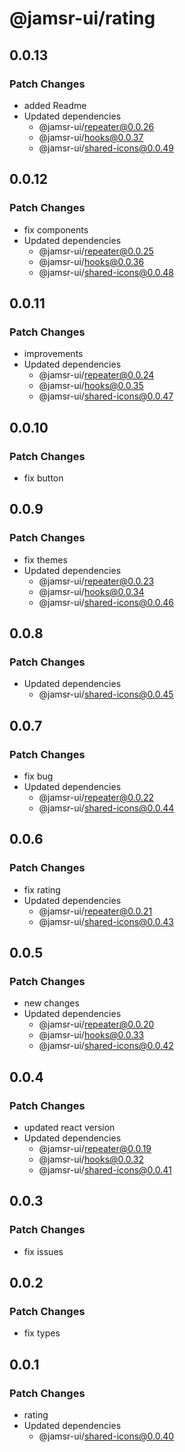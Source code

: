 # @jamsr-ui/rating

## 0.0.13

### Patch Changes

- added Readme
- Updated dependencies
  - @jamsr-ui/repeater@0.0.26
  - @jamsr-ui/hooks@0.0.37
  - @jamsr-ui/shared-icons@0.0.49

## 0.0.12

### Patch Changes

- fix components
- Updated dependencies
  - @jamsr-ui/repeater@0.0.25
  - @jamsr-ui/hooks@0.0.36
  - @jamsr-ui/shared-icons@0.0.48

## 0.0.11

### Patch Changes

- improvements
- Updated dependencies
  - @jamsr-ui/repeater@0.0.24
  - @jamsr-ui/hooks@0.0.35
  - @jamsr-ui/shared-icons@0.0.47

## 0.0.10

### Patch Changes

- fix button

## 0.0.9

### Patch Changes

- fix themes
- Updated dependencies
  - @jamsr-ui/repeater@0.0.23
  - @jamsr-ui/hooks@0.0.34
  - @jamsr-ui/shared-icons@0.0.46

## 0.0.8

### Patch Changes

- Updated dependencies
  - @jamsr-ui/shared-icons@0.0.45

## 0.0.7

### Patch Changes

- fix bug
- Updated dependencies
  - @jamsr-ui/repeater@0.0.22
  - @jamsr-ui/shared-icons@0.0.44

## 0.0.6

### Patch Changes

- fix rating
- Updated dependencies
  - @jamsr-ui/repeater@0.0.21
  - @jamsr-ui/shared-icons@0.0.43

## 0.0.5

### Patch Changes

- new changes
- Updated dependencies
  - @jamsr-ui/repeater@0.0.20
  - @jamsr-ui/hooks@0.0.33
  - @jamsr-ui/shared-icons@0.0.42

## 0.0.4

### Patch Changes

- updated react version
- Updated dependencies
  - @jamsr-ui/repeater@0.0.19
  - @jamsr-ui/hooks@0.0.32
  - @jamsr-ui/shared-icons@0.0.41

## 0.0.3

### Patch Changes

- fix issues

## 0.0.2

### Patch Changes

- fix types

## 0.0.1

### Patch Changes

- rating
- Updated dependencies
  - @jamsr-ui/shared-icons@0.0.40
